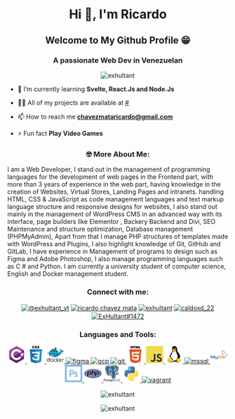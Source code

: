 <h1 align="center">Hi 👋, I'm Ricardo</h1>
<h2 align="center">Welcome to My Github Profile 😁</h2>
<h3 align="center">A passionate Web Dev in Venezuelan</h3>

<p align="center"> <img src="https://komarev.com/ghpvc/?username=exhultant&label=Profile%20views&color=3dd704&style=flat" alt="exhultant" width ="300px"/> </p>

- 🌱 I’m currently learning **Svelte, React.Js and Node.Js**

- 👨‍💻 All of my projects are available at [#](#)

- 📫 How to reach me **chavezmataricardo@gmail.com**

- ⚡ Fun fact **Play Video Games**
<h3 align="center">🤓 More About Me:</h3>
<p>I am a Web Developer, I stand out in the management of programming languages for the development of web pages in the Frontend part, with more than 3 years of experience in the web part, having knowledge in the creation of Websites, Virtual Stores, Landing Pages and intranets. handling HTML, CSS & JavaScript as code management languages and text markup language structure and responsive designs for websites, I also stand out mainly in the management of WordPress CMS in an advanced way with its interface, page builders like Elementor , Backery Backend and Divi, SEO Maintenance and structure optimization, Database management (PHPMyAdmin), Apart from that I manage PHP structures of templates made with WordPress and Plugins, I also highlight knowledge of Git, GitHub and GitLab, I have experience in Management of programs to design such as Figma and Adobe Photoshop, I also manage programming languages such as C # and Python. I am currently a university student of computer science, English and Docker management student.</p>

<h3 align="center">Connect with me:</h3>
<p align="center">
<a href="https://twitter.com/@exhultant_yt" target="blank"><img align="center" src="https://raw.githubusercontent.com/rahuldkjain/github-profile-readme-generator/master/src/images/icons/Social/twitter.svg" alt="@exhultant_yt" height="30" width="40" /></a>
<a href="https://linkedin.com/in/ricardo chavez mata" target="blank"><img align="center" src="https://raw.githubusercontent.com/rahuldkjain/github-profile-readme-generator/master/src/images/icons/Social/linked-in-alt.svg" alt="ricardo chavez mata" height="30" width="40" /></a>
<a href="https://fb.com/exhultant" target="blank"><img align="center" src="https://raw.githubusercontent.com/rahuldkjain/github-profile-readme-generator/master/src/images/icons/Social/facebook.svg" alt="exhultant" height="30" width="40" /></a>
<a href="https://instagram.com/caldoxd_22" target="blank"><img align="center" src="https://raw.githubusercontent.com/rahuldkjain/github-profile-readme-generator/master/src/images/icons/Social/instagram.svg" alt="caldoxd_22" height="30" width="40" /></a>
<a href="https://discord.gg/ExHultant#1472" target="blank"><img align="center" src="https://raw.githubusercontent.com/rahuldkjain/github-profile-readme-generator/master/src/images/icons/Social/discord.svg" alt="ExHultant#1472" height="30" width="40" /></a>
</p>

<h3 align="center">Languages and Tools:</h3>
<p align="center"> <a href="https://www.w3schools.com/cs/" target="_blank" rel="noreferrer"> <img src="https://raw.githubusercontent.com/devicons/devicon/master/icons/csharp/csharp-original.svg" alt="csharp" width="40" height="40"/> </a> <a href="https://www.w3schools.com/css/" target="_blank" rel="noreferrer"> <img src="https://raw.githubusercontent.com/devicons/devicon/master/icons/css3/css3-original-wordmark.svg" alt="css3" width="40" height="40"/> </a> <a href="https://www.docker.com/" target="_blank" rel="noreferrer"> <img src="https://raw.githubusercontent.com/devicons/devicon/master/icons/docker/docker-original-wordmark.svg" alt="docker" width="40" height="40"/> </a> <a href="https://www.figma.com/" target="_blank" rel="noreferrer"> <img src="https://www.vectorlogo.zone/logos/figma/figma-icon.svg" alt="figma" width="40" height="40"/> </a> <a href="https://cloud.google.com" target="_blank" rel="noreferrer"> <img src="https://www.vectorlogo.zone/logos/google_cloud/google_cloud-icon.svg" alt="gcp" width="40" height="40"/> </a> <a href="https://git-scm.com/" target="_blank" rel="noreferrer"> <img src="https://www.vectorlogo.zone/logos/git-scm/git-scm-icon.svg" alt="git" width="40" height="40"/> </a> <a href="https://www.w3.org/html/" target="_blank" rel="noreferrer"> <img src="https://raw.githubusercontent.com/devicons/devicon/master/icons/html5/html5-original-wordmark.svg" alt="html5" width="40" height="40"/> </a> <a href="https://developer.mozilla.org/en-US/docs/Web/JavaScript" target="_blank" rel="noreferrer"> <img src="https://raw.githubusercontent.com/devicons/devicon/master/icons/javascript/javascript-original.svg" alt="javascript" width="40" height="40"/> </a> <a href="https://www.linux.org/" target="_blank" rel="noreferrer"> <img src="https://raw.githubusercontent.com/devicons/devicon/master/icons/linux/linux-original.svg" alt="linux" width="40" height="40"/> </a> <a href="https://www.microsoft.com/en-us/sql-server" target="_blank" rel="noreferrer"> <img src="https://www.svgrepo.com/show/303229/microsoft-sql-server-logo.svg" alt="mssql" width="40" height="40"/> </a> <a href="https://www.mysql.com/" target="_blank" rel="noreferrer"> <img src="https://raw.githubusercontent.com/devicons/devicon/master/icons/mysql/mysql-original-wordmark.svg" alt="mysql" width="40" height="40"/> </a> <a href="https://www.photoshop.com/en" target="_blank" rel="noreferrer"> <img src="https://raw.githubusercontent.com/devicons/devicon/master/icons/photoshop/photoshop-line.svg" alt="photoshop" width="40" height="40"/> </a> <a href="https://www.php.net" target="_blank" rel="noreferrer"> <img src="https://raw.githubusercontent.com/devicons/devicon/master/icons/php/php-original.svg" alt="php" width="40" height="40"/> </a> <a href="https://www.postgresql.org" target="_blank" rel="noreferrer"> <img src="https://raw.githubusercontent.com/devicons/devicon/master/icons/postgresql/postgresql-original-wordmark.svg" alt="postgresql" width="40" height="40"/> </a> <a href="https://www.python.org" target="_blank" rel="noreferrer"> <img src="https://raw.githubusercontent.com/devicons/devicon/master/icons/python/python-original.svg" alt="python" width="40" height="40"/> </a> <a href="https://www.vagrantup.com/" target="_blank" rel="noreferrer"> <img src="https://www.vectorlogo.zone/logos/vagrantup/vagrantup-icon.svg" alt="vagrant" width="40" height="40"/> </a> </p>

<p align="center"><img align="center" src="https://github-readme-stats.vercel.app/api/top-langs?username=exhultant&show_icons=true&theme=onedark&title_color=ffffff&hide_border=true&locale=en&layout=compact" alt="exhultant" /></p>

<p align="center"><img align="center" src="https://github-readme-streak-stats.herokuapp.com/?user=exhultant&theme=default" alt="exhultant" /></p>
